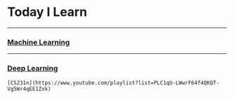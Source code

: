 Today I Learn
===============

---

### [Machine Learning](https://github.com/JAEHYUN6/ML-DL/tree/main/Machine-Learning#머신러닝-ml)

---

### [Deep Learning](https://github.com/JAEHYUN6/ML-DL/tree/main/Deep-Learning#deep-learning)

    [CS231n](https://www.youtube.com/playlist?list=PLC1qU-LWwrF64f4QKQT-Vg5Wr4qEE1Zxk)
